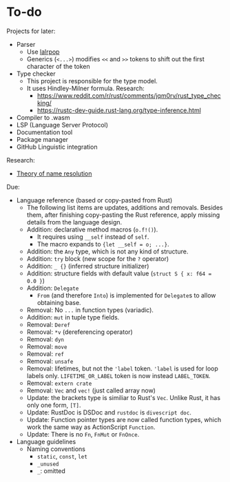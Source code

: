 # To-do

Projects for later:

- Parser
  - Use [lalrpop](https://github.com/lalrpop/lalrpop)
  - Generics (`<...>`) modifies `<<` and `>>` tokens to shift out the first character of the token
- Type checker
  - This project is responsible for the type model.
  - It uses Hindley-Milner formula. Research:
    - https://www.reddit.com/r/rust/comments/jqm0rv/rust_type_checking/
    - https://rustc-dev-guide.rust-lang.org/type-inference.html
- Compiler to .wasm
- LSP (Language Server Protocol)
- Documentation tool
- Package manager
- GitHub Linguistic integration

Research:

- [Theory of name resolution](https://langdev.stackexchange.com/a/1129/606)

Due:

- Language reference (based or copy-pasted from Rust)
  - The following list items are updates, additions and removals. Besides them, after finishing copy-pasting the Rust reference, apply missing details from the language design.
  - Addition: declarative method macros (`o.f!()`).
    - It requires using `__self` instead of `self`.
    - The macro expands to `{let __self = o; ...}`.
  - Addition: the `Any` type, which is not any kind of structure.
  - Addition: `try` block (new scope for the `?` operator)
  - Addition: `_ {}` (inferred structure initializer)
  - Addition: structure fields with default value (`struct S { x: f64 = 0.0 }`)
  - Addition: `Delegate`
    - `From` (and therefore `Into`) is implemented for `Delegate`s to allow obtaining base.
  - Removal: No `...` in function types (variadic).
  - Addition: `mut` in tuple type fields.
  - Removal: `Deref`
  - Removal: `*v` (dereferencing operator)
  - Removal: `dyn`
  - Removal: `move`
  - Removal: `ref`
  - Removal: `unsafe`
  - Removal: lifetimes, but not the `'label` token. `'label` is used for loop labels only. `LIFETIME_OR_LABEL` token is now instead `LABEL_TOKEN`.
  - Removal: `extern crate`
  - Removal: `Vec` and `vec!` (just called array now)
  - Update: the brackets type is similiar to Rust's `Vec`. Unlike Rust, it has only one form, `[T]`.
  - Update: RustDoc is DSDoc and `rustdoc` is `divescript doc`.
  - Update: Function pointer types are now called function types, which work the same way as ActionScript `Function`.
  - Update: There is no `Fn`, `FnMut` or `FnOnce`.
- Language guidelines
  - Naming conventions
    - `static`, `const`, `let`
    - `_unused`
    - `_`: omitted
